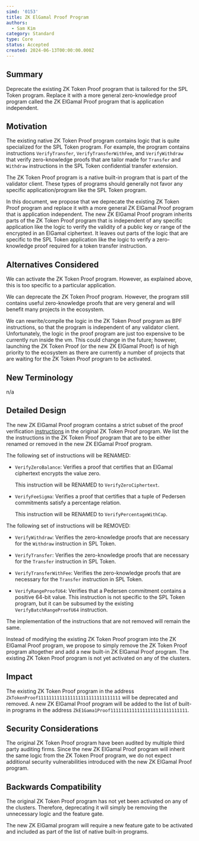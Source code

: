 ```yaml
---
simd: '0153'
title: ZK ElGamal Proof Program
authors:
  - Sam Kim
category: Standard
type: Core
status: Accepted
created: 2024-06-13T00:00:00.000Z
---
```

## Summary

Deprecate the existing ZK Token Proof program that is tailored for the SPL
Token program. Replace it with a more general zero-knowledge proof program
called the ZK ElGamal Proof program that is application independent.

## Motivation

The existing native ZK Token Proof program contains logic that is
quite specialized for the SPL Token program. For example, the program contains
instructions `VerifyTransfer`, `VerifyTransferWithFee`, and `VerifyWithdraw`
that verify zero-knowledge proofs that are tailor made for `Transfer` and
`Withdraw` instructions in the SPL Token confidential transfer extension.

The ZK Token Proof program is a native built-in program that is part of the
validator client. These types of programs should generally not favor any specific
application/program like the SPL Token program.

In this document, we propose that we deprecate the existing ZK Token Proof
program and replace it with a more general ZK ElGamal Proof program that is
application independent. The new ZK ElGamal Proof program inherits parts of the
ZK Token Proof program that is independent of any specific application like
the logic to verify the validity of a public key or range of the encrypted in an
ElGamal ciphertext. It leaves out parts of the logic that are specific
to the SPL Token application like the logic to verify a zero-knowledge proof
required for a token transfer instruction.

## Alternatives Considered

We can activate the ZK Token Proof program. However, as explained above, this is
too specific to a particular application.

We can deprecate the ZK Token Proof program. However, the program still contains
useful zero-knowledge proofs that are very general and will benefit many
projects in the ecosystem.

We can rewrite/compile the logic in the ZK Token Proof program as BPF
instructions, so that the program is independent of any validator client.
Unfortunately, the logic in the proof program are just too expensive to be
currently run inside the vm. This could change in the future; however,
launching the ZK Token Proof (or the new ZK ElGamal Proof) is of high priority
to the ecosystem as there are currently a number of projects that are waiting for
the ZK Token Proof program to be activated.

## New Terminology

n/a

## Detailed Design

The new ZK ElGamal Proof program contains a strict subset of the proof
verification [instructions](https://github.com/anza-xyz/agave/blob/master/zk-token-sdk/src/zk_token_proof_instruction.rs#L48)
in the original ZK Token Proof program. We list the
the instructions in the ZK Token Proof program that are to be either renamed or
removed in the new ZK ElGamal Proof program.

The following set of instructions will be RENAMED:

- `VerifyZeroBalance`: Verifies a proof that certifies that an ElGamal
  ciphertext encrypts the value zero.

  This instruction will be RENAMED to `VerifyZeroCiphertext`.

- `VerifyFeeSigma`: Verifies a proof that certifies that a tuple of Pedersen
  commitments satisfy a percentage relation.

  This instruction will be RENAMED to `VerifyPercentageWithCap`.

The following set of instructions will be REMOVED:

- `VerifyWithdraw`: Verifies the zero-knowledge proofs that are necessary for the
  `Withdraw` instruction in SPL Token.

- `VerifyTransfer`: Verifies the zero-knowledge proofs that are necessary for
  the `Transfer` instruction in SPL Token.

- `VerifyTransferWithFee`: Verifies the zero-knowledge proofs that are necessary
  for the `Transfer` instruction in SPL Token.

- `VerifyRangeProofU64`: Verifies that a Pedersen commitment contains a positive
  64-bit value. This instruction is not specific to the SPL Token program, but
  it can be subsumed by the existing `VerifyBatchRangeProofU64` instruction.

The implementation of the instructions that are not removed will remain the
same.

Instead of modifying the existing ZK Token Proof program into the ZK ElGamal
Proof program, we propose to simply remove the ZK Token Proof program altogether
and add a new built-in ZK ElGamal Proof program. The existing ZK Token Proof
program is not yet activated on any of the clusters.

## Impact

The existing ZK Token Proof program in the address
`ZkTokenProof1111111111111111111111111111111` will be deprecated and removed. A
new ZK ElGamal Proof program will be added to the list of built-in programs in
the address `ZkE1Gama1Proof11111111111111111111111111111`.

## Security Considerations

The original ZK Token Proof program have been audited by multiple third party
auditing firms. Since the new ZK ElGamal Proof program will inherit the same
logic from the ZK Token Proof program, we do not expect additional security
vulnerabilities introduced with the new ZK ElGamal Proof program.

## Backwards Compatibility

The original ZK Token Proof program has not yet been activated on any of the
clusters. Therefore, deprecating it will simply be removing the unnecessary
logic and the feature gate.

The new ZK ElGamal program will require a new feature gate to be activated and
included as part of the list of native built-in programs.

